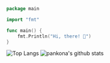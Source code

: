 ```go
package main

import "fmt"

func main() {
    fmt.Println("Hi, there! 👋")
}
```

![Top Langs](https://github-readme-stats.vercel.app/api/top-langs/?username=pankona&hide=html&layout=compact)
![pankona's github stats](https://github-readme-stats.vercel.app/api?username=pankona&show_icons=true&count_private=true&line_height=33)

<!--
**pankona/pankona** is a ✨ _special_ ✨ repository because its `README.md` (this file) appears on your GitHub profile.

Here are some ideas to get you started:

- 🔭 I’m currently working on ...
- 🌱 I’m currently learning ...
- 👯 I’m looking to collaborate on ...
- 🤔 I’m looking for help with ...
- 💬 Ask me about ...
- 📫 How to reach me: ...
- 😄 Pronouns: ...
- ⚡ Fun fact: ...
-->
